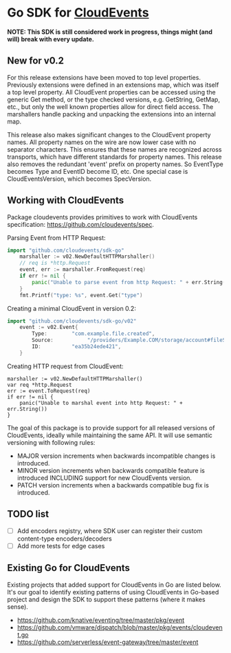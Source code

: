 # Go SDK for [CloudEvents](https://github.com/cloudevents/spec)

**NOTE: This SDK is still considered work in progress, things might (and will) break with every update.**

## New for v0.2
For this release extensions have been moved to top level properties. Previously extensions were defined in an extensions map, which was itself a top level property. All CloudEvent properties can be accessed using the generic Get method, or the type checked versions, e.g. GetString, GetMap, etc., but only the well known properties allow for direct field access. The marshallers handle packing and unpacking the extensions into an internal map.

This release also makes significant changes to the CloudEvent property names. All property names on the wire are now lower case with no separator characters. This ensures that these names are recognized across transports, which have different standards for property names. This release also removes the redundant 'event' prefix on property names. So EventType becomes Type and EventID become ID, etc. One special case is CloudEventsVersion, which becomes SpecVersion. 

## Working with CloudEvents
Package cloudevents provides primitives to work with CloudEvents specification: https://github.com/cloudevents/spec.

Parsing Event from HTTP Request:
```go
import "github.com/cloudevents/sdk-go"
	marshaller := v02.NewDefaultHTTPMarshaller()
	// req is *http.Request
	event, err := marshaller.FromRequest(req)
	if err != nil {
		panic("Unable to parse event from http Request: " + err.String())
	}
	fmt.Printf("type: %s", event.Get("type")
```

Creating a minimal CloudEvent in version 0.2:
```go
import "github.com/cloudevents/sdk-go/v02"
	event := v02.Event{
		Type:        "com.example.file.created",
		Source:           "/providers/Example.COM/storage/account#fileServices/default/{new-file}",
		ID:          "ea35b24ede421",
	}
```

Creating HTTP request from CloudEvent:
```
marshaller := v02.NewDefaultHTTPMarshaller()
var req *http.Request
err := event.ToRequest(req)
if err != nil {
	panic("Unable to marshal event into http Request: " + err.String())
}
```

The goal of this package is to provide support for all released versions of CloudEvents, ideally while maintaining
the same API. It will use semantic versioning with following rules:
* MAJOR version increments when backwards incompatible changes is introduced.
* MINOR version increments when backwards compatible feature is introduced INCLUDING support for new CloudEvents version.
* PATCH version increments when a backwards compatible bug fix is introduced.


## TODO list

- [ ] Add encoders registry, where SDK user can register their custom content-type encoders/decoders
- [ ] Add more tests for edge cases

## Existing Go for CloudEvents

Existing projects that added support for CloudEvents in Go are listed below. It's our goal to identify existing patterns
of using CloudEvents in Go-based project and design the SDK to support these patterns (where it makes sense).
- https://github.com/knative/eventing/tree/master/pkg/event
- https://github.com/vmware/dispatch/blob/master/pkg/events/cloudevent.go
- https://github.com/serverless/event-gateway/tree/master/event
